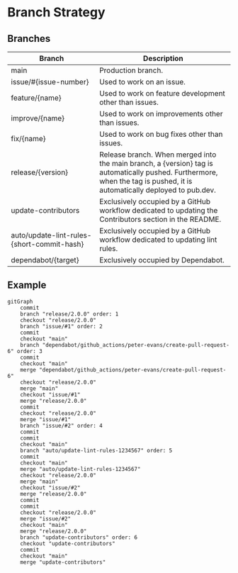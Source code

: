# Branch Strategy

## Branches

| Branch                                     | Description                                                                                                                                                              |
| ------------------------------------------ | ------------------------------------------------------------------------------------------------------------------------------------------------------------------------ |
| main                                       | Production branch.                                                                                                                                                       |
| issue/#{issue-number}                      | Used to work on an issue.                                                                                                                                                |
| feature/{name}                             | Used to work on feature development other than issues.                                                                                                                   |
| improve/{name}                             | Used to work on improvements other than issues.                                                                                                                          |
| fix/{name}                                 | Used to work on bug fixes other than issues.                                                                                                                             |
| release/{version}                          | Release branch. When merged into the main branch, a {version} tag is automatically pushed. Furthermore, when the tag is pushed, it is automatically deployed to pub.dev. |
| update-contributors                        | Exclusively occupied by a GitHub workflow dedicated to updating the Contributors section in the README.                                                                  |
| auto/update-lint-rules-{short-commit-hash} | Exclusively occupied by a GitHub workflow dedicated to updating lint rules.                                                                                              |
| dependabot/{target}                        | Exclusively occupied by Dependabot.                                                                                                                                      |

## Example

```mermaid
gitGraph
    commit
    branch "release/2.0.0" order: 1
    checkout "release/2.0.0"
    branch "issue/#1" order: 2
    commit
    checkout "main"
    branch "dependabot/github_actions/peter-evans/create-pull-request-6" order: 3
    commit
    checkout "main"
    merge "dependabot/github_actions/peter-evans/create-pull-request-6"
    checkout "release/2.0.0"
    merge "main"
    checkout "issue/#1"
    merge "release/2.0.0"
    commit
    checkout "release/2.0.0"
    merge "issue/#1"
    branch "issue/#2" order: 4
    commit
    commit
    checkout "main"
    branch "auto/update-lint-rules-1234567" order: 5
    commit
    checkout "main"
    merge "auto/update-lint-rules-1234567"
    checkout "release/2.0.0"
    merge "main"
    checkout "issue/#2"
    merge "release/2.0.0"
    commit
    commit
    checkout "release/2.0.0"
    merge "issue/#2"
    checkout "main"
    merge "release/2.0.0"
    branch "update-contributors" order: 6
    checkout "update-contributors"
    commit
    checkout "main"
    merge "update-contributors"
```
